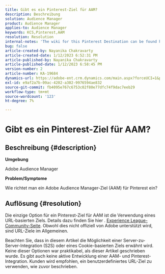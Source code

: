 ```yaml
---
title: Gibt es ein Pinterest-Ziel für AAM?
description: Beschreibung
solution: Audience Manager
product: Audience Manager
applies-to: Audience Manager
keywords: KCS,Pinterest,AAM
resolution: Resolution
internal-notes: 'The wiki for this Pinterest Destination can be found here: https://wiki.corp.adobe.com/display/MCPI/Pinterest+-+AAM+Destination+-+IN+DEVELOPMENT'
bug: false
article-created-by: Nayanika Chakravarty
article-created-date: 1/12/2023 6:52:31 PM
article-published-by: Nayanika Chakravarty
article-published-date: 1/12/2023 6:58:45 PM
version-number: 2
article-number: KA-19684
dynamics-url: https://adobe-ent.crm.dynamics.com/main.aspx?forceUCI=1&pagetype=entityrecord&etn=knowledgearticle&id=44979c3e-aa92-ed11-aad1-6045bd006c82
exl-id: e9af2a7b-09ac-4202-a302-9976594ae832
source-git-commit: fb4095e767c6753c02f80e77dfc74f9dac7eeb29
workflow-type: tm+mt
source-wordcount: '123'
ht-degree: 7%

---
```


# Gibt es ein Pinterest-Ziel für AAM?

## Beschreibung {#description}


<b>Umgebung</b>

Adobe Audience Manager

<b>Problem/Symptome</b>

Wie richtet man ein Adobe Audience Manager-Ziel (AAM) für Pinterest ein?


## Auflösung {#resolution}


Die einzige Option für ein Pinterest-Ziel für AAM ist die Verwendung eines URL-basierten Ziels. Details dazu finden Sie hier . [Experience League-Community-Seite](https://experienceleaguecommunities.adobe.com/t5/adobe-audience-manager-questions/pinterest-destination/td-p/434687). Obwohl dies nicht offiziell von Adobe unterstützt wird, sind URL-Ziele im Allgemeinen.

Beachten Sie, dass in diesem Artikel die Möglichkeit einer Server-zu-Server-Integration (S2S) oder eines Cookie-basierten Ziels erwähnt wird. Keine dieser Optionen war praktikabel, als dieser Artikel geschrieben wurde. Es gibt auch keine aktive Entwicklung einer AAM- und Pinterest-Integration. Kunden wird empfohlen, ein benutzerdefiniertes URL-Ziel zu verwenden, wie zuvor beschrieben.

